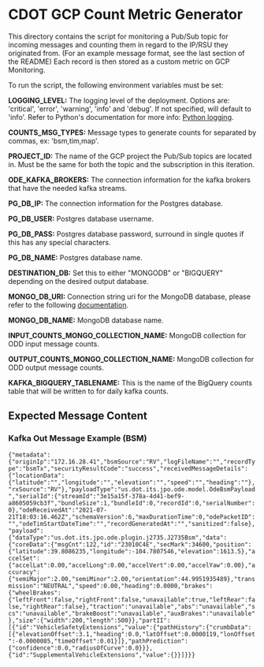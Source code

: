 # CDOT GCP Count Metric Generator

This directory contains the script for monitoring a Pub/Sub topic for incoming messages and counting them in regard to the IP/RSU they originated from. (For an example message format, see the last section of the README) Each record is then stored as a custom metric on GCP Monitoring.

To run the script, the following environment variables must be set:

<b>LOGGING_LEVEL:</b> The logging level of the deployment. Options are: 'critical', 'error', 'warning', 'info' and 'debug'. If not specified, will default to 'info'. Refer to Python's documentation for more info: [Python logging](https://docs.python.org/3/howto/logging.html).

<b>COUNTS_MSG_TYPES:</b> Message types to generate counts for separated by commas, ex: 'bsm,tim,map'.

<b>PROJECT_ID:</b> The name of the GCP project the Pub/Sub topics are located in. Must be the same for both the topic and the subscription in this iteration.

<b>ODE_KAFKA_BROKERS:</b> The connection information for the kafka brokers that have the needed kafka streams.

<b>PG_DB_IP:</b> The connection information for the Postgres database.

<b>PG_DB_USER:</b> Postgres database username.

<b>PG_DB_PASS:</b> Postgres database password, surround in single quotes if this has any special characters.

<b>PG_DB_NAME:</b> Postgres database name.

<b>DESTINATION_DB:</b> Set this to either "MONGODB" or "BIGQUERY" depending on the desired output database.

<b>MONGO_DB_URI:</b> Connection string uri for the MongoDB database, please refer to the following [documentation](https://www.mongodb.com/docs/manual/reference/connection-string/).

<b>MONGO_DB_NAME:</b> MongoDB database name.

<b>INPUT_COUNTS_MONGO_COLLECTION_NAME:</b> MongoDB collection for ODD input message counts.

<b>OUTPUT_COUNTS_MONGO_COLLECTION_NAME:</b> MongoDB collection for ODD output message counts.

<b>KAFKA_BIGQUERY_TABLENAME:</b> This is the name of the BigQuery counts table that will be written to for daily kafka counts.

## Expected Message Content

### Kafka Out Message Example (BSM)

`{"metadata":{"originIp":"172.16.28.41","bsmSource":"RV","logFileName":"","recordType":"bsmTx","securityResultCode":"success","receivedMessageDetails":{"locationData":{"latitude":"","longitude":"","elevation":"","speed":"","heading":""},"rxSource":"RV"},"payloadType":"us.dot.its.jpo.ode.model.OdeBsmPayload","serialId":{"streamId":"3e15a15f-378a-4d41-bef9-a8605059cb3f","bundleSize":1,"bundleId":0,"recordId":0,"serialNumber":0},"odeReceivedAt":"2021-07-21T18:03:16.462Z","schemaVersion":6,"maxDurationTime":0,"odePacketID":"","odeTimStartDateTime":"","recordGeneratedAt":"","sanitized":false},"payload":{"dataType":"us.dot.its.jpo.ode.plugin.j2735.J2735Bsm","data":{"coreData":{"msgCnt":122,"id":"23010C4E","secMark":34600,"position":{"latitude":39.8086235,"longitude":-104.7807546,"elevation":1613.5},"accelSet":{"accelLat":0.00,"accelLong":0.00,"accelVert":0.00,"accelYaw":0.00},"accuracy":{"semiMajor":2.00,"semiMinor":2.00,"orientation":44.9951935489},"transmission":"NEUTRAL","speed":0.00,"heading":0.0000,"brakes":{"wheelBrakes":{"leftFront":false,"rightFront":false,"unavailable":true,"leftRear":false,"rightRear":false},"traction":"unavailable","abs":"unavailable","scs":"unavailable","brakeBoost":"unavailable","auxBrakes":"unavailable"},"size":{"width":200,"length":500}},"partII":[{"id":"VehicleSafetyExtensions","value":{"pathHistory":{"crumbData":[{"elevationOffset":3.1,"heading":0.0,"latOffset":0.0000119,"lonOffset":-0.0000085,"timeOffset":0.01}]},"pathPrediction":{"confidence":0.0,"radiusOfCurve":0.0}}},{"id":"SupplementalVehicleExtensions","value":{}}]}}}`
